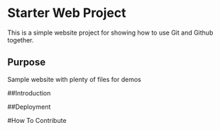 # Starter Web Project

This is a simple website project for showing how to use Git and Github together.

## Purpose

Sample website with plenty of files for demos

##Introduction

##Deployment

#How To Contribute 